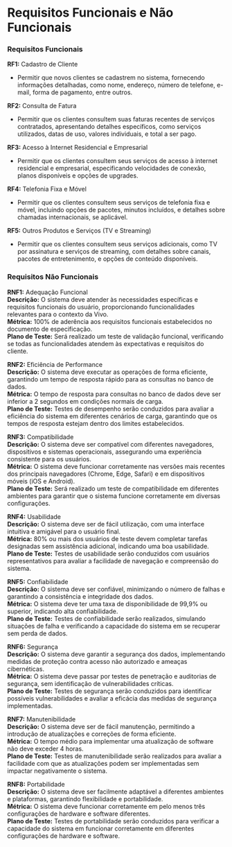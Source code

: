 # Requisitos Funcionais e Não Funcionais

### Requisitos Funcionais

**RF1:** Cadastro de Cliente
- Permitir que novos clientes se cadastrem no sistema, fornecendo informações detalhadas, como nome, endereço, número de telefone, e-mail, forma de pagamento, entre outros.

**RF2:** Consulta de Fatura
- Permitir que os clientes consultem suas faturas recentes de serviços contratados, apresentando detalhes específicos, como serviços utilizados, datas de uso, valores individuais, e total a ser pago.

**RF3:** Acesso à Internet Residencial e Empresarial
- Permitir que os clientes consultem seus serviços de acesso à internet residencial e empresarial, especificando velocidades de conexão, planos disponíveis e opções de upgrades.

**RF4:** Telefonia Fixa e Móvel
- Permitir que os clientes consultem seus serviços de telefonia fixa e móvel, incluindo opções de pacotes, minutos incluídos, e detalhes sobre chamadas internacionais, se aplicável.

**RF5:** Outros Produtos e Serviços (TV e Streaming)
- Permitir que os clientes consultem seus serviços adicionais, como TV por assinatura e serviços de streaming, com detalhes sobre canais, pacotes de entretenimento, e opções de conteúdo disponíveis.

### Requisitos Não Funcionais

**RNF1:** Adequação Funcional<br>
**Descrição:** O sistema deve atender às necessidades específicas e requisitos funcionais do usuário, proporcionando funcionalidades relevantes para o contexto da Vivo.<br>
**Métrica:** 100% de aderência aos requisitos funcionais estabelecidos no documento de especificação.<br>
**Plano de Teste:** Será realizado um teste de validação funcional, verificando se todas as funcionalidades atendem às expectativas e requisitos do cliente.

**RNF2:** Eficiência de Performance<br>
**Descrição:** O sistema deve executar as operações de forma eficiente, garantindo um tempo de resposta rápido para as consultas no banco de dados.<br>
**Métrica:** O tempo de resposta para consultas no banco de dados deve ser inferior a 2 segundos em condições normais de carga.<br>
**Plano de Teste:** Testes de desempenho serão conduzidos para avaliar a eficiência do sistema em diferentes cenários de carga, garantindo que os tempos de resposta estejam dentro dos limites estabelecidos.

**RNF3:** Compatibilidade<br>
**Descrição:** O sistema deve ser compatível com diferentes navegadores, dispositivos e sistemas operacionais, assegurando uma experiência consistente para os usuários.<br>
**Métrica:** O sistema deve funcionar corretamente nas versões mais recentes dos principais navegadores (Chrome, Edge, Safari) e em dispositivos móveis (iOS e Android).<br>
**Plano de Teste:** Será realizado um teste de compatibilidade em diferentes ambientes para garantir que o sistema funcione corretamente em diversas configurações.

**RNF4:** Usabilidade<br>
**Descrição:** O sistema deve ser de fácil utilização, com uma interface intuitiva e amigável para o usuário final.<br>
**Métrica:** 80% ou mais dos usuários de teste devem completar tarefas designadas sem assistência adicional, indicando uma boa usabilidade.<br>
**Plano de Teste:** Testes de usabilidade serão conduzidos com usuários representativos para avaliar a facilidade de navegação e compreensão do sistema.

**RNF5:** Confiabilidade<br>
**Descrição:** O sistema deve ser confiável, minimizando o número de falhas e garantindo a consistência e integridade dos dados.<br>
**Métrica:** O sistema deve ter uma taxa de disponibilidade de 99,9% ou superior, indicando alta confiabilidade.<br>
**Plano de Teste:** Testes de confiabilidade serão realizados, simulando situações de falha e verificando a capacidade do sistema em se recuperar sem perda de dados.

**RNF6:** Segurança<br>
**Descrição:** O sistema deve garantir a segurança dos dados, implementando medidas de proteção contra acesso não autorizado e ameaças cibernéticas.<br>
**Métrica:** O sistema deve passar por testes de penetração e auditorias de segurança, sem identificação de vulnerabilidades críticas.<br>
**Plano de Teste:** Testes de segurança serão conduzidos para identificar possíveis vulnerabilidades e avaliar a eficácia das medidas de segurança implementadas.

**RNF7:** Manutenibilidade<br>
**Descrição:** O sistema deve ser de fácil manutenção, permitindo a introdução de atualizações e correções de forma eficiente.<br>
**Métrica:** O tempo médio para implementar uma atualização de software não deve exceder 4 horas.<br>
**Plano de Teste:** Testes de manutenibilidade serão realizados para avaliar a facilidade com que as atualizações podem ser implementadas sem impactar negativamente o sistema.

**RNF8:** Portabilidade<br>
**Descrição:** O sistema deve ser facilmente adaptável a diferentes ambientes e plataformas, garantindo flexibilidade e portabilidade.<br>
**Métrica:** O sistema deve funcionar corretamente em pelo menos três configurações de hardware e software diferentes.<br>
**Plano de Teste:** Testes de portabilidade serão conduzidos para verificar a capacidade do sistema em funcionar corretamente em diferentes configurações de hardware e software.
